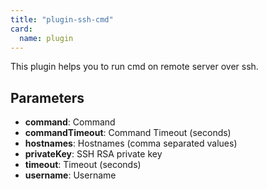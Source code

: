 ```yaml
---
title: "plugin-ssh-cmd"
card: 
  name: plugin
---
```


This plugin helps you to run cmd on remote server over ssh.

## Parameters

* **command**: Command
* **commandTimeout**: Command Timeout (seconds)
* **hostnames**: Hostnames (comma separated values)
* **privateKey**: SSH RSA private key
* **timeout**: Timeout (seconds)
* **username**: Username



